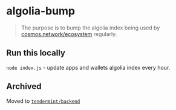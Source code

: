 # algolia-bump

> The purpose is to bump the algolia index being used by [cosmos.network/ecosystem](https://cosmos.network/ecosystem) regularly.

## Run this locally
`node index.js` - update apps and wallets algolia index every hour.

## Archived

Moved to [`tendermint/backend`](https://github.com/tendermint/backend)